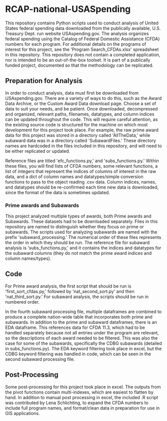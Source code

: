 # RCAP-national-USASpending
This repository contains Python scripts used to conduct analysis of United States federal spending data downloaded from the publically available, U.S. Treasury Dept. run website USAspending.gov.
The analysis organizes federal spending using the Catalog of Federal Domestic Assistance (CFDA) numbers for each program. For additional details on the programs of interest for this project, see the 'Program Search_CFDAs.xlsx' spreadsheet in this repository. This repository does not contain a completed application, nor is intended to be an out-of-the-box toolset. It is part of a publically funded project, documented so that the methodology can be replicated.

## Preparation for Analysis
In order to conduct analysis, data must first be downloaded from USAspending.gov. There are a variety of ways to do this, such as the Award Data Archive, or the Custom Award Data download page. Choose a set of data to suit your needs, and be patient. Once downloaded, decompressed and organized, relevant paths, filenames, datatypes, and column indices can be updated throughout the code. This will require careful attention, as the existing source code is structured for the machine on which most development for this project took place. For example, the raw prime award data for this project was stored in a directory called 'AllTheData,' while subaward data was in a directory called 'SubawardFiles.' These directory names are hardcoded in the files included in this repository, and will need to be either replicated or updated.

Reference files are titled 'efc_functions.py,' and 'subs_functions.py.' Within these files, you will find lists of CFDA numbers, some relevant functions, a list of integers that represent the indices of columns of interest in the raw data, and a dict of column names and datatypes/simple conversion functions to pass to the object reading .csv data. Column indices, names, and datatypes should be re-confirmed each time new data is downloaded, since the format of the data is sometimes updated.

### Prime awards and Subawards
This project analyzed multiple types of awards, both Prime awards and Subawards. These datasets had to be downloaded separately. Files in this repository are named to distinguish whether they focus on prime or subawards. The scripts used for analyzing subawards are named with the prefix 'subaward_processing.' The numerical order of these files represents the order in which they should be run. The reference file for subaward analysis is 'subs_functions.py,' and it contains the indices and datatypes for the subaward columns (they do not match the prime award indices and column names/types).

## Code
For Prime award analysis, the first script that should be run is 'first_sort_cfdas.py,' followed by 'nat_second_sort.py' and then 'nat_third_sort.py.' For subaward analysis, the scripts should be run in numbered order. 

In the fourth subaward processing file, multiple dataframes are combined to produce a complete nation-wide table that incorporates both prime and subawards. In addition to the prime and subaward dataframes, there is an EDA dataframe. This references data for CFDA 11.3, which had to be handled separately because not all entries under the program are relevant, so the descriptions of each award needed to be filtered. This was also the case for some of the subawards, specifically the CDBG subawards (detailed in subs_functions.py). The EDA keyword filtering took place in excel, but the CDBG keyword filtering was handled in code, which can be seen in the second subaward processing file.

## Post-Processing
Some post-processing for this project took place in excel. The outputs from the pivot functions contain multi-indexes, which are easiest to flatten by hand. In addition to manual post processing in excel, the included .R script was contributed by Lena Schlichting, to expand the CFDA numbers to include full program names, and format/clean data in preparation for use in GIS applications.
